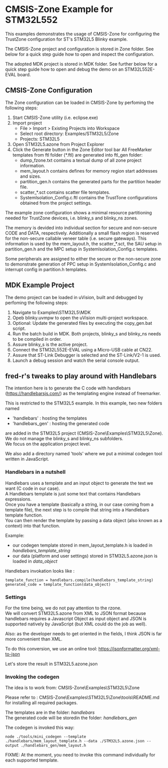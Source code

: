 CMSIS-Zone Example for STM32L552
================================

This examples demonstrates the usage of CMSIS-Zone for configuring the
TrustZone configuration for ST's STM32L5 Blinky example.

The CMSIS-Zone project and configuration is stored in Zone folder. See below for
a quick step guide how to open and inspect the configuration.

The adopted MDK project is stored in MDK folder. See further below for a quick step
guide how to open and debug the demo on an STM32L552E-EVAL board.


CMSIS-Zone Configuration
------------------------

The Zone configuration can be loaded in CMSIS-Zone by perfoming the following steps:

1. Start CMSIS-Zone utility (i.e. eclipse.exe)
2. Import project
   - File > Import > Existing Projects into Workspace
   - Select root directory: Examples/STM32L5/Zone
   - Projects: STM32L5
3. Open STM32L5.azone from Project Explorer
4. Click the Generate button in the Zone Editor tool bar
   All FreeMarker templates from ftl folder (\*.ftl) are generated into ftl_gen folder:
   - dump_fzone.txt contains a textual dump of all zone project information.
   - mem_layout.h contains defines for memory region start addresses and sizes.
   - partition_gen.h contains the generated parts for the partition header file.
   - scatter_\*.sct contains scatter file templates.
   - SystemIsolation_Config.c.ftl contains the TrustTone configurations obtained from the project settings.
   
The example zone configuration shows a minimal resource partitioning needed for
TrustZone devices, i.e. blinky_s and blinky_ns zones.

The memory is devided into
individual section for secure and non-secure CODE and DATA, respectively. Additionally
a small flash region is reserved for the non-secure callable veneer table (i.e. secure
gateways). This information is used by the mem_layout.h, the scatter_\*.sct, the SAU setup
in partition_gen.h and the MPC setup in SystemIsolation_Config.c templates.

Some peripherals are assigned to either the secure or the non-secure zone to demonstrate
generation of PPC setup in SystemIsolation_Config.c and interrupt config in partition.h
templates.


MDK Example Project
-------------------

The demo project can be loaded in uVision, built and debugged by perfoming the
following steps:

1. Navigate to Examples\STM32L5\MDK
2. Opeb blinky.uvmpw to open the uVision multi-project workspace.
3. Optional: Update the generated files by executing the copy_gen.bat script.
4. Run the batch build in MDK.
   Both projects, blinky_s and blinky_ns needs to be compiled in order.
5. Assure blinky_s is the active project.
6. Connect the STM32L552E-EVAL using a Micro-USB cable at CN22.
7. Assure that ST-Link Debugger is selected and the ST-Link/V2-1 is used.
8. Launch a debug session and watch the serial console output.


fred-r's tweaks to play around with Handlebars
----------------------------------------------

The intention here is to generate the C code with handlebars (https://handlebarsjs.com/) as the templating engine instead of freemarker.

This is restricted to the STM32L5 example.
In this example, two new folders named 
* 'handlebars' : hosting the templates
* 'handlebars_gen' : hosting the generated code  

are added in the STM32L5 project (CMSIS-Zone\Examples\STM32L5\Zone).  
We do not manage the blinky_s and blinky_ns subfolders.  
We focus on the application project level.

We also add a directory named 'tools' where we put a minimal codegen tool written in JavaScript.

### Handlebars in a nutshell

Handlebars uses a template and an input object to generate the text we want (C code in our case).   
A Handlebars template is just some text that contains Handlebars expressions.  
Once you have a template (basically a string, in our case coming from a template file), the next step is to compile that string into a Handlebars template function.   
You can then render the template by passing a data object (also known as a context) into that function.

Example:
* our codegen template stored in mem_layout_template.h is loaded in *handlebars_template_string*  
* our data (platform and user settings) stored in STM32L5.azone.json is loaded in *data_object*

Handlebars invokation looks like :
```
template_function = handlebars.compile(handlebars_template_string)
generated_code = template_function(data_object)
```


### Settings

For the time being, we do not pay attention to the rzone.  
We will convert STM32L5.azone from XML to JSON format because handlebars requires a Javascript Object as input object and JSON is supported natively by JavaScript (but XML could do the job as well).

Also: as the developer needs to get oriented in the fields, I think JSON is far more convenient than XML.


To do this conversion, we use an online tool: https://jsonformatter.org/xml-to-json

Let's store the result in STM32L5.azone.json

### Invoking the codegen

The idea is to work from: CMSIS-Zone\Examples\STM32L5\Zone  

Please refer to : CMSIS-Zone\Examples\STM32L5\Zone\tools\README.md  
for installing all required packages.

The templates are in the folder: *handlebars*  
The generated code will be storedin the folder: *handlebars_gen* 

The codegen is invoked this way:  

```
node ./tools/mini_codegen --template ./handlebars/mem_layout_template.h --data ./STM32L5.azone.json --output ./handlebars_gen/mem_layout.h
```

FIXME: At the moment, you need to invoke this command individually for each supported template.
